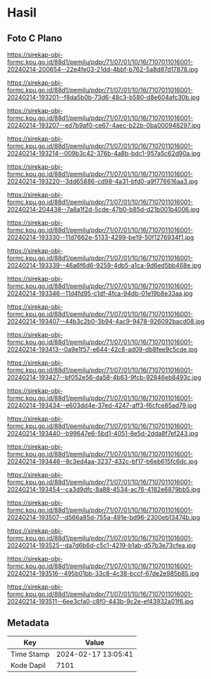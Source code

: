 # Hasil

## Foto C Plano

https://sirekap-obj-formc.kpu.go.id/88d1/pemilu/pdpr/71/07/01/10/16/7107011016001-20240214-200654--22e4fe03-21dd-4bbf-b762-5a8d87d17878.jpg

https://sirekap-obj-formc.kpu.go.id/88d1/pemilu/pdpr/71/07/01/10/16/7107011016001-20240214-193201--f8da5b0b-73d6-48c3-b580-d8e604afc30b.jpg

https://sirekap-obj-formc.kpu.go.id/88d1/pemilu/pdpr/71/07/01/10/16/7107011016001-20240214-193207--ed7b9af0-ce67-4aec-b22b-0ba000948297.jpg

https://sirekap-obj-formc.kpu.go.id/88d1/pemilu/pdpr/71/07/01/10/16/7107011016001-20240214-193214--009b3c42-376b-4a8b-bdc1-957a5c62d90a.jpg

https://sirekap-obj-formc.kpu.go.id/88d1/pemilu/pdpr/71/07/01/10/16/7107011016001-20240214-193220--3dd65886-cd98-4a31-bfd0-a9f776616aa3.jpg

https://sirekap-obj-formc.kpu.go.id/88d1/pemilu/pdpr/71/07/01/10/16/7107011016001-20240214-204438--7a8a1f2d-5cde-47b0-b85d-d21b001b4006.jpg

https://sirekap-obj-formc.kpu.go.id/88d1/pemilu/pdpr/71/07/01/10/16/7107011016001-20240214-193330--11d7662e-5133-4299-be19-50f1276934f1.jpg

https://sirekap-obj-formc.kpu.go.id/88d1/pemilu/pdpr/71/07/01/10/16/7107011016001-20240214-193339--46a6f6d6-9259-4db5-a1ca-9d6ed5bb468e.jpg

https://sirekap-obj-formc.kpu.go.id/88d1/pemilu/pdpr/71/07/01/10/16/7107011016001-20240214-193346--11d4fd95-c1df-4fca-94db-01e19b8e33aa.jpg

https://sirekap-obj-formc.kpu.go.id/88d1/pemilu/pdpr/71/07/01/10/16/7107011016001-20240214-193407--44b3c2b0-3b94-4ac9-9478-926092bacd08.jpg

https://sirekap-obj-formc.kpu.go.id/88d1/pemilu/pdpr/71/07/01/10/16/7107011016001-20240214-193413--0a9e1f57-e644-42c8-ad09-db8fee9c5cde.jpg

https://sirekap-obj-formc.kpu.go.id/88d1/pemilu/pdpr/71/07/01/10/16/7107011016001-20240214-193427--bf052e56-da58-4b63-9fcb-92846eb8493c.jpg

https://sirekap-obj-formc.kpu.go.id/88d1/pemilu/pdpr/71/07/01/10/16/7107011016001-20240214-193434--e603dd4e-37ed-4247-aff3-f6cfce85ad79.jpg

https://sirekap-obj-formc.kpu.go.id/88d1/pemilu/pdpr/71/07/01/10/16/7107011016001-20240214-193440--b99647e6-5bd1-4051-8e5d-2dda8f7ef243.jpg

https://sirekap-obj-formc.kpu.go.id/88d1/pemilu/pdpr/71/07/01/10/16/7107011016001-20240214-193446--8c3ed4aa-3237-432c-bf17-b6eb615fc6dc.jpg

https://sirekap-obj-formc.kpu.go.id/88d1/pemilu/pdpr/71/07/01/10/16/7107011016001-20240214-193454--ca3d9dfc-8a88-4534-ac76-4182e6879bb5.jpg

https://sirekap-obj-formc.kpu.go.id/88d1/pemilu/pdpr/71/07/01/10/16/7107011016001-20240214-193507--d566a85d-755a-491e-bd96-2300eb13474b.jpg

https://sirekap-obj-formc.kpu.go.id/88d1/pemilu/pdpr/71/07/01/10/16/7107011016001-20240214-193525--da7d6b6d-c5c1-4219-b1ab-d57b3e73cfea.jpg

https://sirekap-obj-formc.kpu.go.id/88d1/pemilu/pdpr/71/07/01/10/16/7107011016001-20240214-193516--495b01bb-33c8-4c38-bccf-67de2e985b85.jpg

https://sirekap-obj-formc.kpu.go.id/88d1/pemilu/pdpr/71/07/01/10/16/7107011016001-20240214-193511--6ee3cfa0-c8f0-443b-9c2e-ef43932a01f6.jpg


## Metadata

| Key        | Value               |
| ---------- | ------------------- |
| Time Stamp | 2024-02-17 13:05:41 |
| Kode Dapil | 7101                |



